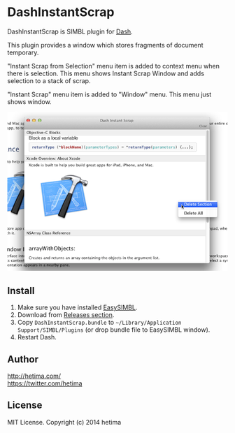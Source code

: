 # DashInstantScrap 

DashInstantScrap is SIMBL plugin for [Dash](http://kapeli.com/dash).

This plugin provides a window which stores fragments of document temporary.

"Instant Scrap from Selection" menu item is added to context menu when there is selection. This menu shows Instant Scrap Window and adds selection to a stack of scrap.

"Instant Scrap" menu item is added to "Window" menu. This menu just shows window.

![screenshot](screenshot.png)


## Install
1. Make sure you have installed [EasySIMBL](https://github.com/norio-nomura/EasySIMBL).
2. Download from [Releases section](https://github.com/hetima/DashInstantScrap/releases).
3. Copy `DashInstantScrap.bundle` to `~/Library/Application Support/SIMBL/Plugins`
   (or drop bundle file to EasySIMBL window).
4. Restart Dash.


## Author
http://hetima.com/  
https://twitter.com/hetima



## License 
MIT License. Copyright (c) 2014 hetima
